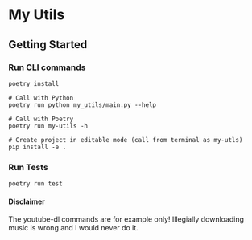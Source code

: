 # My Utils

## Getting Started

### Run CLI commands

```shell
poetry install

# Call with Python
poetry run python my_utils/main.py --help

# Call with Poetry
poetry run my-utils -h

# Create project in editable mode (call from terminal as my-utls)
pip install -e .
```

### Run Tests

```shell
poetry run test
```

#### Disclaimer

The youtube-dl commands are for example only! Illegially downloading music is wrong and I would never do it.
